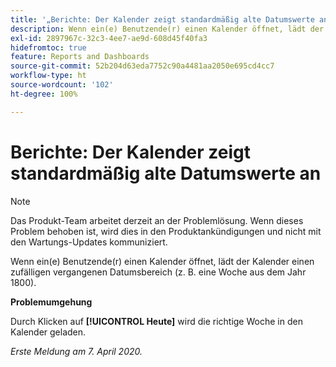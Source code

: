 ```yaml
---
title: '„Berichte: Der Kalender zeigt standardmäßig alte Datumswerte an“'
description: Wenn ein(e) Benutzende(r) einen Kalender öffnet, lädt der Kalender einen zufälligen vergangenen Datumsbereich (z. B. eine Woche aus dem Jahr 1800).
exl-id: 2897967c-32c3-4ee7-ae9d-608d45f40fa3
hidefromtoc: true
feature: Reports and Dashboards
source-git-commit: 52b204d63eda7752c90a4481aa2050e695cd4cc7
workflow-type: ht
source-wordcount: '102'
ht-degree: 100%

---
```


# Berichte: Der Kalender zeigt standardmäßig alte Datumswerte an

>[!NOTE]
>
>Das Produkt-Team arbeitet derzeit an der Problemlösung. Wenn dieses Problem behoben ist, wird dies in den Produktankündigungen und nicht mit den Wartungs-Updates kommuniziert.

Wenn ein(e) Benutzende(r) einen Kalender öffnet, lädt der Kalender einen zufälligen vergangenen Datumsbereich (z. B. eine Woche aus dem Jahr 1800).

**Problemumgehung**

Durch Klicken auf **[!UICONTROL Heute]** wird die richtige Woche in den Kalender geladen.


_Erste Meldung am 7. April 2020._
